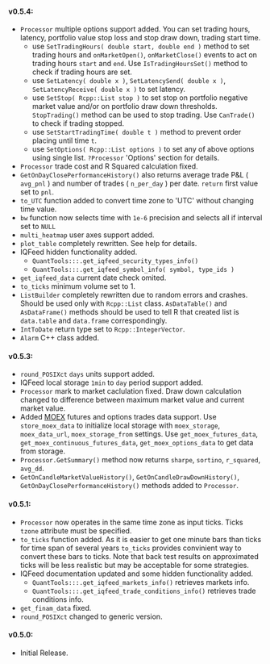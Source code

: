 #### v0.5.4:
- `Processor` multiple options support added. You can set trading hours, latency, portfolio value stop loss and stop draw down, trading start time.
    - use `SetTradingHours( double start, double end )` method to set trading hours and `onMarketOpen()`, `onMarketClose()` events to act on trading hours `start` and `end`. Use `IsTradingHoursSet()` method to check if trading hours are set.
    - use `SetLatency( double x )`, `SetLatencySend( double x )`, `SetLatencyReceive( double x )` to set latency.
    - use `SetStop( Rcpp::List stop )` to set stop on portfolio negative market value and/or on portfolio draw down thresholds. `StopTrading()` method can be used to stop trading. Use `CanTrade()` to check if trading stopped. 
    - use `SetStartTradingTime( double t )` method to prevent order placing until time `t`.
    - use `SetOptions( Rcpp::List options )` to set any of above options using single list. `?Processor` 'Options' section for details.
- `Processor` trade cost and R Squared calculation fixed.
- `GetOnDayClosePerformanceHistory()` also returns average trade P&L ( `avg_pnl` ) and number of trades ( `n_per_day` ) per date. `return` first value set to `pnl`.
- `to_UTC` function added to convert time zone to 'UTC' without changing time value.
- `bw` function now selects time with `1e-6` precision and selects all if interval set to `NULL`
- `multi_heatmap` user axes support added.
- `plot_table` completely rewritten. See help for details.
- IQFeed hidden functionality added.
    - `QuantTools:::.get_iqfeed_security_types_info()`
    - `QuantTools:::.get_iqfeed_symbol_info( symbol, type_ids )`
- `get_iqfeed_data` current date check omited.
- `to_ticks` minimum volume set to 1.
- `ListBuilder` completely rewritten due to random errors and crashes. Should be used only with `Rcpp::List` class. `AsDataTable()` and `AsDataFrame()` methods should be used to tell R that created list is `data.table` and `data.frame` correspondingly.
- `IntToDate` return type set to `Rcpp::IntegerVector`.
- `Alarm` C++ class added.

#### v0.5.3:
- `round_POSIXct` `days` units support added.
- IQFeed local storage `1min` to `day` period support added.
- `Processor` mark to market caclulation fixed. Draw down calculation changed to difference between maximum market value and current market value.
- Added [MOEX](https://www.moex.com/en/derivatives/contracts.aspx) futures and options trades data support. Use `store_moex_data` to initialize local storage with `moex_storage`, `moex_data_url`, `moex_storage_from` settings. Use `get_moex_futures_data`, `get_moex_continuous_futures_data`, `get_moex_options_data` to get data from storage.
- `Processor.GetSummary()` method now returns `sharpe`, `sortino`, `r_squared`, `avg_dd`.
- `GetOnCandleMarketValueHistory()`, `GetOnCandleDrawDownHistory()`, `GetOnDayClosePerformanceHistory()` methods added to `Processor`.

#### v0.5.1:
- `Processor` now operates in the same time zone as input ticks. Ticks `tzone` attribute must be specified.
- `to_ticks` function added. As it is easier to get one minute bars than ticks for time span of several years `to_ticks` provides convinient way to convert these bars to ticks. Note that back test results on approximated ticks will be less realistic but may be acceptable for some strategies.
- IQFeed documentation updated and some hidden functionality added.
    - `QuantTools:::.get_iqfeed_markets_info()` retrieves markets info.
    - `QuantTools:::.get_iqfeed_trade_conditions_info()` retrieves trade conditions info.
- `get_finam_data` fixed.
- `round_POSIXct` changed to generic version.

#### v0.5.0: 
- Initial Release.
